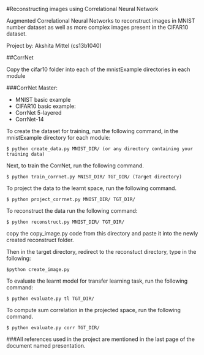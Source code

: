 #Reconstructing images using Correlational Neural Network

Augmented Correlational Neural Networks to reconstruct images in MNIST number dataset as well as more complex images present in the CIFAR10 dataset.

Project by: Akshita Mittel (cs13b1040)

##CorrNet

Copy the cifar10 folder into each of the mnistExample directories in each module

###CorrNet Master:
* MNIST basic example
* CIFAR10 basic example:
* CorrNet 5-layered
* CorrNet-14

To create the dataset for training, run the following command, in the mnistExample directory for each module:
```
$ python create_data.py MNIST_DIR/ (or any directory containing your training data)
```

Next, to train the CorrNet, run the following command.
```
$ python train_corrnet.py MNIST_DIR/ TGT_DIR/ (Target directory)
```

To project the data to the learnt space, run the following command.
```
$ python project_corrnet.py MNIST_DIR/ TGT_DIR/
```

To reconstruct the data  run the following command:
```
$ python reconstruct.py MNIST_DIR/ TGT_DIR/
```
copy the copy_image.py code from this directory and paste it into the newly created reconstruct folder.

Then in the target directory, redirect to the reconstuct directory, type in the following:
```
$python create_image.py
```


To evaluate the learnt model for transfer learning task, run the following command:
```
$ python evaluate.py tl TGT_DIR/
```

To compute sum correlation in the projected space, run the following command.
```
$ python evaluate.py corr TGT_DIR/
```

###All references used in the project are mentioned in the last page of the document named presentation.
